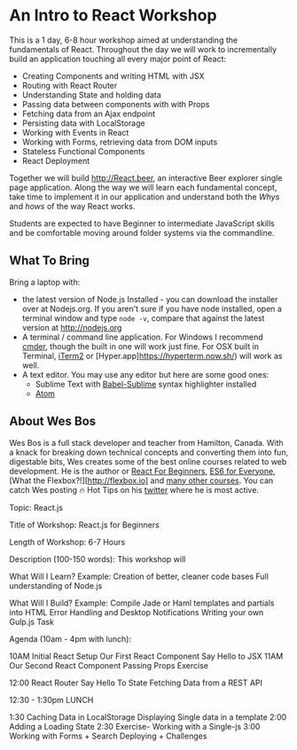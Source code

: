 # An Intro to React Workshop

This is a 1 day, 6-8 hour workshop aimed at understanding the fundamentals of React. Throughout the day we will work to incrementally build an application touching all every major point of React:

* Creating Components and writing HTML with JSX
* Routing with React Router
* Understanding State and holding data
* Passing data between components with with Props
* Fetching data from an Ajax endpoint
* Persisting data with LocalStorage
* Working with Events in React
* Working with Forms, retrieving data from DOM inputs
* Stateless Functional Components
* React Deployment

Together we will build <http://React.beer>, an interactive Beer explorer single page application. Along the way we will learn each fundamental concept, take time to implement it in our application and understand both the _Whys_ and _hows_ of the way React works.

Students are expected to have Beginner to intermediate JavaScript skills and be comfortable moving around folder systems via the commandline. 

## What To Bring

Bring a laptop with:

* the latest version of Node.js Installed - you can download the installer over at Nodejs.org. If you aren't sure if you have node installed, open a terminal window and type `node -v`, compare that against the latest version at http://nodejs.org
* A terminal / command line application. For Windows I recommend [cmder](http://cmder.net/), though the built in one will work just fine. For OSX built in Terminal, [iTerm2](https://www.iterm2.com/) or [Hyper.app]https://hyperterm.now.sh/) will work as well. 
* A text editor. You may use any editor but here are some good ones:
	* Sublime Text with [Babel-Sublime](https://github.com/babel/babel-sublime) syntax highlighter installed
	* [Atom](https://atom.io/)


## About Wes Bos
Wes Bos is a full stack developer and teacher from Hamilton, Canada. With a knack for breaking down technical concepts and converting them into fun, digestable bits, Wes creates some of the best online courses related to web development. He is the author or [React For Beginners](http://ReactforBeginners.com), [ES6 for Everyone](https://ES6.io), [What the Flexbox?!][http://flexbox.io] and [many other courses](http://wesbos.com/courses). You can catch Wes posting 🔥 Hot Tips on his [twitter](https://twitter.com/wesbos) where he is most active.




Topic: React.js

Title of Workshop: React.js for Beginners

Length of Workshop: 6-7 Hours

Description (100-150 words): This workshop will 

What Will I Learn?
Example:
Creation of better, cleaner code bases
Full understanding of Node.js

What Will I Build?
Example:
Compile Jade or Haml templates and partials into HTML
Error Handling and Desktop Notifications
Writing your own Gulp.js Task

Agenda (10am - 4pm with lunch):

10AM
Initial React Setup
Our First React Component
Say Hello to JSX
11AM
Our Second React Component 
Passing Props
Exercise

12:00
React Router
Say Hello To State
Fetching Data from a REST API

12:30 - 1:30pm
LUNCH

1:30
Caching Data in LocalStorage
Displaying Single data in a template
2:00
Adding a Loading State
2:30
Exercise- Working with a Single-js
3:00
Working with Forms + Search
Deploying + Challenges

